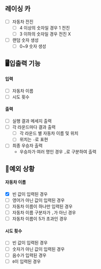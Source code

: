 ## 레이싱 카

- [ ] 자동차 전진
    - [ ] 4 이상의 숫자일 경우 1 전진
    - [ ] 3 이하의 숫자일 경우 전진 X
- [ ] 랜덤 숫자 생성
    - [ ] 0~9 숫자 생성

## 🖥️입출력 기능

#### 입력

- [ ] 자동차 이름
- [ ] 시도 횟수

#### 출력

- [ ] 실행 결과 메세지 출력
- [ ] 각 라운드마다 결과 출력
    - [ ] 각 라운드 별 자동차 이름 및 위치
    - [ ] 위치는 `-`로 표현
- [ ] 최종 우승자 출력
    - 우승자가 여러 명인 경우 `,`로 구분하여 출력

## 👾예외 상황

#### 자동차 이름

- [x] 빈 값이 입력된 경우
- [ ] 영어가 아닌 값이 입력된 경우
- [ ] 자동차 이름이 하나만 입력된 경우
- [ ] 자동차 이름 구분자가 `,`가 아닌 경우
- [ ] 자동차 이름이 5가 초과인 경우

#### 시도 횟수

- [ ] 빈 값이 입력된 경우
- [ ] 숫자가 아닌 값이 입력된 경우
- [ ] 음수가 입력된 경우
- [ ] `0`이 입력된 경우